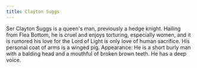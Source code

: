 ```yaml
---
title: Clayton Suggs
---
```


Ser Clayton Suggs is a queen's man, previously a hedge knight. Hailing from Flea Bottom, he is cruel and enjoys torturing, especially women, and it is rumored his love for the Lord of Light is only love of human sacrifice. His personal coat of arms is a winged pig. Appearance: He is a short burly man with a balding head and a mouthful of broken brown teeth. He has a deep voice. 


